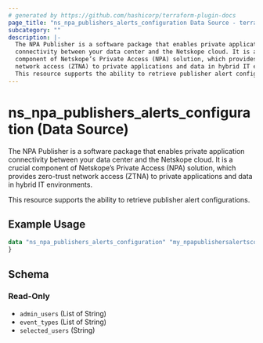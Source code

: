 ```yaml
---
# generated by https://github.com/hashicorp/terraform-plugin-docs
page_title: "ns_npa_publishers_alerts_configuration Data Source - terraform-provider-ns"
subcategory: ""
description: |-
  The NPA Publisher is a software package that enables private application
  connectivity between your data center and the Netskope cloud. It is a crucial
  component of Netskope’s Private Access (NPA) solution, which provides zero-trust
  network access (ZTNA) to private applications and data in hybrid IT environments.
  This resource supports the ability to retrieve publisher alert configurations.
---
```


# ns_npa_publishers_alerts_configuration (Data Source)

The NPA Publisher is a software package that enables private application
connectivity between your data center and the Netskope cloud. It is a crucial 
component of Netskope’s Private Access (NPA) solution, which provides zero-trust 
network access (ZTNA) to private applications and data in hybrid IT environments.

This resource supports the ability to retrieve publisher alert configurations.

## Example Usage

```terraform
data "ns_npa_publishers_alerts_configuration" "my_npapublishersalertsconfiguration" {
}
```

<!-- schema generated by tfplugindocs -->
## Schema

### Read-Only

- `admin_users` (List of String)
- `event_types` (List of String)
- `selected_users` (String)
